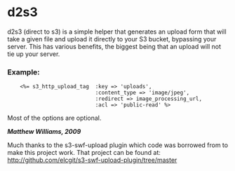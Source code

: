 # **d2s3**


d2s3 (direct to s3) is a simple helper that generates an upload form that will take a given file and upload it directly to your S3 bucket, bypassing your server.  This has various benefits, the biggest being that an upload will not tie up your server.

### Example:

		<%= s3_http_upload_tag 	:key => 'uploads', 
								:content_type => 'image/jpeg', 
								:redirect => image_processing_url,
								:acl => 'public-read' %>

Most of the options are optional.

_**Matthew Williams, 2009**_

Much thanks to the s3-swf-upload plugin which code was borrowed from to make this project work.  That project can be found at: http://github.com/elcgit/s3-swf-upload-plugin/tree/master
